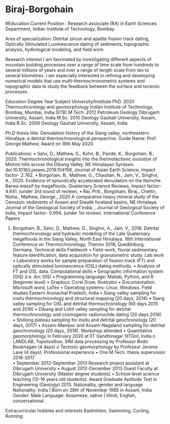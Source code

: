 # Biraj-Borgohain
#Education
Current Position : Research associate (RA) in Earth Sciences Department, Indian Institute of Technology, Bombay.

Area of specialization:  Detrital zircon and apatite fission track dating, Optically Stimulated Luminescence dating of sediments, topographic analysis, hydrological modeling, and field work. 


Research interest
I am fascinated by investigating different aspects of mountain building processes over a range of time scale from hundreds to several millions of years and over a range of length scale from ten to several kilometres.  I am especially interested in refining and developing numerical models that use multi-thermochronometric systems and topographic data to study the feedback between the surface and tectonic processes.  

Education
Degree	Year	Subject	University/Institute
PhD.	2020	Thermochronology and geomorphology	Indian Institute of Technology, Bombay, Mumbai, India (IITB)
M.Tech.	2012	Petroleum Geology	Dibrugarh University, Assam, India
M.Sc.	2010	Geology	Gauhati University, Assam, India
B.Sc.	2008	Geology	Gauhati University, Assam, India.

Ph.D thesis title: Denudation history of the Siang valley, northeastern Himalaya: a detrital thermochronological perspective.
Guide Name: Prof. George Mathew,   Award on 16th May 2020.

Publications:
•	Salvi, D., Mathew, G., Kohn, B., Pande, K., Borgohain, B., 2020. Thermochronological insights into the thermotectonic evolution of Mishmi hills across the Dibang Valley, NE Himalayan Syntaxis. doi:10.1016/j.jseaes.2019.104158, Journal of Asian Earth Science, Impact factor- 2.762.
•	Borgohain, B., Mathew, G., Chauhan, N., Jain, V.,  Singhvi, A., 2020.  Evidence of episodically accelerated denudation on the Namche Barwa massif by megafloods, Quaternary Science Reviews, Impact factor- 4.641. (under 3rd round of review).
•	Rai, Priti., Borgohain, Biraj., Chettri, Nisha., Mathew, George., 2020 A comparative heavy mineral study of the Cenozoic sediments of Assam and Siwalik foreland basins, NE Himalaya. Journal of the Geological Society of India, , Journal of Geological Society of India, Impact factor- 0.994. (under 1st review).
International Conference Papers
1.	Borgohain, B., Salvi, D., Mathew, G., Singhvi, A., Jain, V.,  2018.  Detrital thermochronology and hydraulic modeling of the Late Quaternary megafloods in the Siang Valley, North East Himalaya. 16th International Conference on Thermochronology, Thermo 2018, Quedlinburg, Germany.
Technical skills
Fieldwork
•	Field-work, fluvial sedimentary feature identification, data acquisition for granulometric study.
Lab work
•	Laboratory works for sample preparation of fission-track (FT) and optically stimulated luminescence (OSL) dating methods.
•	Analysis of FT and OSL data.
Computational skills
•	Geographic information system (GIS) (i.e. Arc GIS)
•	Programming language: Matlab, Python, and R (beginner level) 
•	Graphics: Corel Draw, Illustrator
•	Documentation: Microsoft word, LaTex
•	Operating systems: Linux, Windows.
Field studies
Eastern Arunachal Pradesh, India
•	Siang valley sampling for insitu thermochronology and structural mapping (20 days, 2014)
•	Siang valley sampling for OSL and detrital thermochronology (60 days 2015 and 2016)
•	Dibang and Lohit valley sampling for detrital thermochronology and cosmogenic radionuclide dating (20 days 2016)
•	Shillong plateau sampling for insitu and detrital geochronology (20 days, 2017)
•	Assam-Manipur and Assam-Nagaland sampling for detrital geochronology (20 days, 2018).
Workshop attended 
•	Quantitative geomorphology in February 2020 at IIT Gandhinagar (IITGn), India 
o	LANDLAB, Topotoolbox, SfM data processing by Professor Bodo Bookhagen (4 days)
o	Tectonic geomorphology by Professor Jerome Lave (4 days).
Professional experience 
•	One M.Tech. thesis supervision 2016-2017  
•	September 2012-September 2013 Research project assistant at Dibrugarh University
•	August 2012-December 2013 Guest Faculty at Dibrugarh University (Master degree students)
•	School-level science teaching (12-16 years old students).
Award Graduate Aptitude Test in Engineering (Geology) 2013.
Nationality, gender and language
Nationality: India | Born on 28th of November 1985 in Assam, India 
Gender: Male
Language: Assamese, native | Hindi, English, conversational.

Extracurricular hobbies and interests
Badminton, 
Swimming,
Cycling,
Running.


